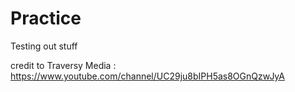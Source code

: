 # Practice
Testing out stuff

credit to Traversy Media : https://www.youtube.com/channel/UC29ju8bIPH5as8OGnQzwJyA 
